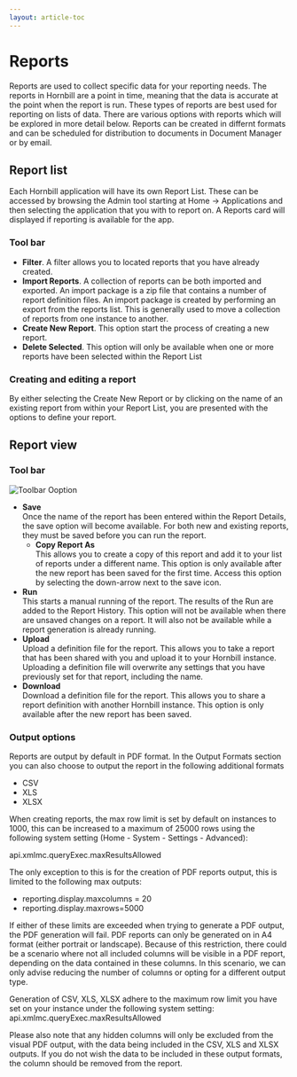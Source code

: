 ```yaml
---
layout: article-toc
---
```

# Reports
Reports are used to collect specific data for your reporting needs. The reports in Hornbill are a point in time, meaning that the data is accurate at the point when the report is run. These types of reports are best used for reporting on lists of data. There are various options with reports which will be explored in more detail below. Reports can be created in differnt formats and can be scheduled for distribution to documents in Document Manager or by email.

## Report list
Each Hornbill application will have its own Report List. These can be accessed by browsing the Admin tool starting at Home -> Applications and then selecting the application that you with to report on. A Reports card will displayed if reporting is available for the app.

### Tool bar
* **Filter**. A filter allows you to located reports that you have already created.
* **Import Reports**. A collection of reports can be both imported and exported.  An import package is a zip file that contains a number of report definition files.  An import package is created by performing an export from the reports list.  This is generally used to move a collection of reports from one instance to another.  
* **Create New Report**. This option start the process of creating a new report.
* **Delete Selected**. This option will only be available when one or more reports have been selected within the Report List

### Creating and editing a report
By either selecting the Create New Report or by clicking on the name of an existing report from within your Report List, you are presented with the options to define your report.

## Report view
### Tool bar

![Toolbar Ooption](/_books/servicemanager-config/images/report-toolbar-options.png)

* **Save**<br>Once the name of the report has been entered within the Report Details, the save option will become available. For both new and existing reports, they must be saved before you can run the report.
    * **Copy Report As**<br>This allows you to create a copy of this report and add it to your list of reports under a different name. This option is only available after the new report has been saved for the first time. Access this option by selecting the down-arrow next to the save icon.
* **Run**<br>This starts a manual running of the report. The results of the Run are added to the Report History. This option will not be available when there are unsaved changes on a report. It will also not be available while a report generation is already running.
* **Upload**<br>Upload a definition file for the report. This allows you to take a report that has been shared with you and upload it to your Hornbill instance. Uploading a definition file will overwrite any settings that you have previously set for that report, including the name.
* **Download**<br>Download a definition file for the report. This allows you to share a report definition with another Hornbill instance. This option is only available after the new report has been saved.

### Output options
Reports are output by default in PDF format. In the Output Formats section you can also choose to output the report in the following additional formats
* CSV
* XLS
* XLSX

When creating reports, the max row limit is set by default on instances to 1000, this can be increased to a maximum of 25000 rows using the following system setting (Home - System - Settings - Advanced):

api.xmlmc.queryExec.maxResultsAllowed

The only exception to this is for the creation of PDF reports output, this is limited to the following max outputs:
* reporting.display.maxcolumns = 20
* reporting.display.maxrows=5000

If either of these limits are exceeded when trying to generate a PDF output, the PDF generation will fail. PDF reports can only be generated on in A4 format (either portrait or landscape). Because of this restriction, there could be a scenario where not all included columns will be visible in a PDF report, depending on the data contained in these columns. In this scenario, we can only advise reducing the number of columns or opting for a different output type.

Generation of CSV, XLS, XLSX adhere to the maximum row limit you have set on your instance under the following system setting: api.xmlmc.queryExec.maxResultsAllowed

Please also note that any hidden columns will only be excluded from the visual PDF output, with the data being included in the CSV, XLS and XLSX outputs. If you do not wish the data to be included in these output formats, the column should be removed from the report.

<!-- duplicate page: https://docs.hornbill.com/esp-config/reporting/reports -->